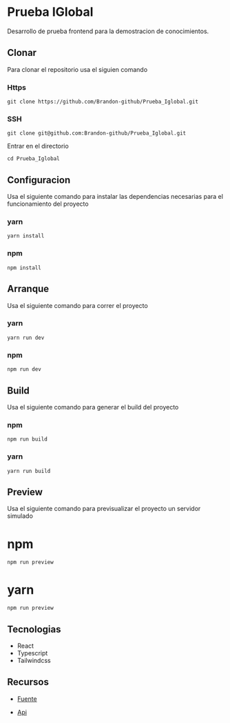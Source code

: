 # Prueba IGlobal

Desarrollo de prueba frontend para la demostracion de conocimientos.

## Clonar

Para clonar el repositorio usa el siguien comando

### Https
```shell
git clone https://github.com/Brandon-github/Prueba_Iglobal.git
```

### SSH
```shell
git clone git@github.com:Brandon-github/Prueba_Iglobal.git
```

Entrar en el directorio
```shell
cd Prueba_Iglobal
```

## Configuracion

Usa el siguiente comando para instalar las dependencias necesarias para el funcionamiento del proyecto

### yarn
```shell
yarn install
```

### npm
```shell
npm install
```

## Arranque

Usa el siguiente comando para correr el proyecto

### yarn
```shell
yarn run dev
```

### npm
```shell
npm run dev
```

## Build

Usa el siguiente comando para generar el build del proyecto

### npm
```shell
npm run build
```

### yarn
```shell
yarn run build
```

## Preview

Usa el siguiente comando para previsualizar el proyecto un servidor simulado

# npm
```shell
npm run preview
```

# yarn
```shell
npm run preview
```



## Tecnologias

- React
- Typescript
- Tailwindcss


## Recursos

- [Fuente](https://fonts.google.com/specimen/Rubik)

- [Api](https://randomuser.me/)





